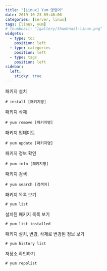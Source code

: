 ```yaml
---
title: "[Linux] Yum 명령어"
date: 2019-10-23 09:46:00
categories: [server, linux]
tags: [linux, yum]
# thumbnail: "/gallery/thumbnail-linux.png"
widgets:
  - type: toc
    position: left
  - type: categories
    position: left
  - type: tags
    position: left
sidebar:
  left:
    sticky: true
---
```


패키지 설치
```
# install [패키지명]
```

<!-- more -->

패키지 삭제
```
# yum remove [패키지명]
```

패키지 업데이트
```
# yum update [패키지명]
```

패키지 정보 확인
```
# yum info [패키지명]
```

패키지 검색
```
# yum search [검색어]
```

패키지 목록 보기
```
# yum list
```

설치된 패키지 목록 보기
```
# yum list installed
```

패키지 설치, 변경, 삭제로 변경된 정보 보기
```
# yum history list
```

저장소 확인하기
```
# yum repolist
```

<script src="https://ads-partners.coupang.com/g.js"></script>
<script>new PartnersCoupang.G({ id:390604 });</script>
